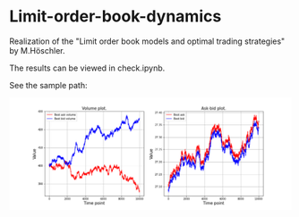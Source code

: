 # Limit-order-book-dynamics
Realization of the "Limit order book models and optimal trading strategies" by M.Höschler.

The results can be viewed in check.ipynb. 

See the sample path: 

![](https://github.com/timmurk/Limit-order-book-dynamics/blob/main/figures.png)
